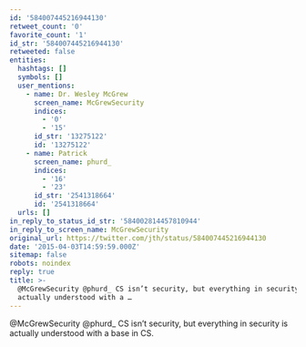 ```yaml
---
id: '584007445216944130'
retweet_count: '0'
favorite_count: '1'
id_str: '584007445216944130'
retweeted: false
entities:
  hashtags: []
  symbols: []
  user_mentions:
    - name: Dr. Wesley McGrew
      screen_name: McGrewSecurity
      indices:
        - '0'
        - '15'
      id_str: '13275122'
      id: '13275122'
    - name: Patrick
      screen_name: phurd_
      indices:
        - '16'
        - '23'
      id_str: '2541318664'
      id: '2541318664'
  urls: []
in_reply_to_status_id_str: '584002814457810944'
in_reply_to_screen_name: McGrewSecurity
original_url: https://twitter.com/jth/status/584007445216944130
date: '2015-04-03T14:59:59.000Z'
sitemap: false
robots: noindex
reply: true
title: >-
  @McGrewSecurity @phurd_ CS isn’t security, but everything in security is
  actually understood with a …
---
```


@McGrewSecurity @phurd_ CS isn’t security, but everything in security is actually understood with a base in CS.